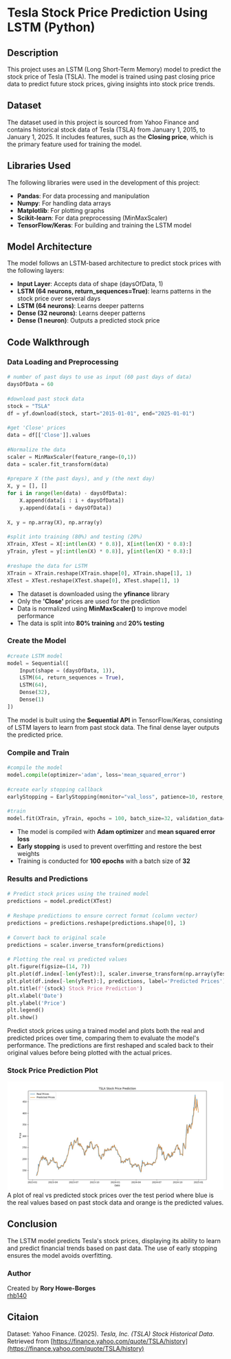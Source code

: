 # Tesla Stock Price Prediction Using LSTM (Python)

## Description

This project uses an LSTM (Long Short-Term Memory) model to predict the stock price of Tesla (TSLA). The model is trained using past closing price data to predict future stock prices, giving insights into stock price trends.

## Dataset

The dataset used in this project is sourced from Yahoo Finance and contains historical stock data of Tesla (TSLA) from January 1, 2015, to January 1, 2025. It includes features, such as the **Closing price**, which is the primary feature used for training the model.

## Libraries Used

The following libraries were used in the development of this project:
- **Pandas**: For data processing and manipulation
- **Numpy**: For handling data arrays
- **Matplotlib**: For plotting graphs
- **Scikit-learn**: For data preprocessing (MinMaxScaler)
- **TensorFlow/Keras**: For building and training the LSTM model

## Model Architecture

The model follows an LSTM-based architecture to predict stock prices with the following layers:
- **Input Layer**: Accepts data of shape (daysOfData, 1)
- **LSTM (64 neurons, return_sequences=True)**: learns patterns in the stock price over several days
- **LSTM (64 neurons)**: Learns deeper patterns
- **Dense (32 neurons)**: Learns deeper patterns
- **Dense (1 neuron)**: Outputs a predicted stock price

## Code Walkthrough

### Data Loading and Preprocessing
```python
# number of past days to use as input (60 past days of data)
daysOfData = 60

#download past stock data
stock = "TSLA"
df = yf.download(stock, start="2015-01-01", end="2025-01-01")

#get 'Close' prices
data = df[['Close']].values

#Normalize the data
scaler = MinMaxScaler(feature_range=(0,1))
data = scaler.fit_transform(data)

#prepare X (the past days), and y (the next day)
X, y = [], []
for i in range(len(data) - daysOfData):
    X.append(data[i : i + daysOfData])
    y.append(data[i + daysOfData])

X, y = np.array(X), np.array(y)

#split into training (80%) and testing (20%)
XTrain, XTest = X[:int(len(X) * 0.8)], X[int(len(X) * 0.8):]
yTrain, yTest = y[:int(len(X) * 0.8)], y[int(len(X) * 0.8):]

#reshape the data for LSTM
XTrain = XTrain.reshape(XTrain.shape[0], XTrain.shape[1], 1)
XTest = XTest.reshape(XTest.shape[0], XTest.shape[1], 1)
```

- The dataset is downloaded using the **yfinance** library
- Only the **'Close'** prices are used for the prediction
- Data is normalized using **MinMaxScaler()** to improve model performance
- The data is split into **80% training** and **20% testing**

### Create the Model
```python
#create LSTM model
model = Sequential([
    Input(shape = (daysOfData, 1)),
    LSTM(64, return_sequences = True), 
    LSTM(64),
    Dense(32), 
    Dense(1)
])
```

The model is built using the **Sequential API** in TensorFlow/Keras, consisting of LSTM layers to learn from past stock data. The final dense layer outputs the predicted price.

### Compile and Train
```python
#compile the model
model.compile(optimizer='adam', loss='mean_squared_error')

#create early stopping callback
earlyStopping = EarlyStopping(monitor="val_loss", patience=10, restore_best_weights=True)

#train
model.fit(XTrain, yTrain, epochs = 100, batch_size=32, validation_data=(XTest, yTest), callbacks = [earlyStopping])
```

- The model is compiled with **Adam optimizer** and **mean squared error loss**
- **Early stopping** is used to prevent overfitting and restore the best weights
- Training is conducted for **100 epochs** with a batch size of **32**

### Results and Predictions 
```python
# Predict stock prices using the trained model
predictions = model.predict(XTest)

# Reshape predictions to ensure correct format (column vector)
predictions = predictions.reshape(predictions.shape[0], 1)

# Convert back to original scale
predictions = scaler.inverse_transform(predictions)  

# Plotting the real vs predicted values
plt.figure(figsize=(14, 7))
plt.plot(df.index[-len(yTest):], scaler.inverse_transform(np.array(yTest).reshape(-1, 1)), label='Real Prices')
plt.plot(df.index[-len(yTest):], predictions, label='Predicted Prices')
plt.title(f'{stock} Stock Price Prediction')
plt.xlabel('Date')
plt.ylabel('Price')
plt.legend()
plt.show()
```

Predict stock prices using a trained model and plots both the real and predicted prices over time, comparing them to evaluate the model's performance. The predictions are first reshaped and scaled back to their original values before being plotted with the actual prices.

### Stock Price Prediction Plot
![Prediction Plot](https://github.com/rhb140/Stock-Price-Prediction-LSTM/blob/main/Tesla_Stock_Price_Prediction.jpg?raw=true)
A plot of real vs predicted stock prices over the test period where blue is the real values based on past stock data and orange is the predicted values.

## Conclusion

The LSTM model predicts Tesla's stock prices, displaying its ability to learn and predict financial trends based on past data. The use of early stopping ensures the model avoids overfitting.

### Author
Created by **Rory Howe-Borges**  
[rhb140](https://github.com/rhb140)

## Citaion
Dataset:
Yahoo Finance. (2025). *Tesla, Inc. (TSLA) Stock Historical Data*. Retrieved from [https://finance.yahoo.com/quote/TSLA/history](https://finance.yahoo.com/quote/TSLA/history)

